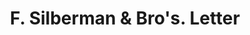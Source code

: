 ---
doi: 10.7916/D8RN4KS8
date_other: '1880'
date_other_textual: 1880-1889
form: correspondence
genre:
- Letters (correspondence)
name:
- F. Silberman & Bro's
object_in_context_url: https://biggert.cul.columbia.edu/items/view/ave_biggert_00184
subject_hierarchical_geographic:
- Chicago, Illinois, United States
subject_name:
- F. Silberman & Bro's
title: F. Silberman & Bro's. Letter
sort_title: F. Silberman & Bro's. Letter
call_number: ave_biggert_00184
coordinates:
- 41.83694444444445,-87.68472222222222
pid: ave_biggert_00184
identifiers: ave_biggert_00184
canvas_id: ldpd:395459
permalink: "/items/ave_biggert_00184/"
layout: iiif-image-page
---
